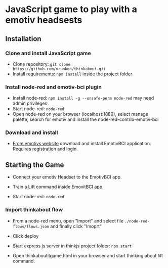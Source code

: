 # JavaScript game to play with a emotiv headsests

## Installation

### Clone and install JavaScript game
- Clone repository: ```git clone https://github.com/vruokon/thinkabout.git```
- Install requirements: ```npm install``` inside the project folder

### Install node-red and emotiv-bci plugin
- Install node-red: ```npm install -g --unsafe-perm node-red``` may need admin privileges
- Start node-red: ```node-red```
- Open node-red on your browser (localhost:1880), select manage palette, search for emotiv and install the node-red-contrib-emotiv-bci

### Download and install
- [From emotivs website](https://www.emotiv.com/product/emotiv-bci/) download and install EmotivBCI application. Requires registration and login.

## Starting the Game

- Connect your emotiv Headset to the EmotivBCI app.
- Train a Lift command inside EmovitBCI app.

- Start node-red: ```node-red```
### Import thinkabout flow
- From a node-red menu, open "Import" and select file ```./node-red-flows/flows.json``` and finally click "Imoprt"
- Click deploy


- Start express.js server in thinkjs project folder: ```npm start```
- Open thinkaboutitgame.html in your browser and start thinking about lift command.

